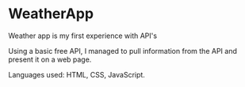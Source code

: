 # WeatherApp

Weather app is my first experience with API's

Using a basic free API, I managed to pull information from the API and present it on a web page.

Languages used: HTML, CSS, JavaScript. 
